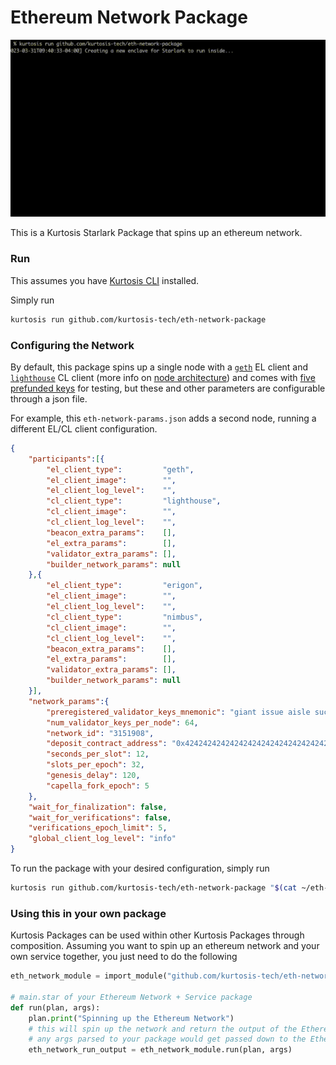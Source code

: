 Ethereum Network Package
===========================

![Run of the Ethereum Network Package](/run.gif)

This is a Kurtosis Starlark Package that spins up an ethereum network.

### Run 

This assumes you have [Kurtosis CLI](https://docs.kurtosis.com/cli/) installed.

Simply run 
```bash
kurtosis run github.com/kurtosis-tech/eth-network-package
```

### Configuring the Network

By default, this package spins up a single node with a [`geth`](https://github.com/kurtosis-tech/eth-network-package/blob/main/src/el/geth/geth_launcher.star) EL client and [`lighthouse`](https://github.com/kurtosis-tech/eth-network-package/blob/main/src/cl/lighthouse/lighthouse_launcher.star) CL client (more info on [node architecture](https://ethereum.org/en/developers/docs/nodes-and-clients/node-architecture/)) and comes with [five prefunded keys](https://github.com/kurtosis-tech/eth-network-package/blob/main/src/prelaunch_data_generator/genesis_constants/genesis_constants.star) for testing, but
these and other parameters are configurable through a json file. 

For example, this `eth-network-params.json` adds a second node, running a different EL/CL client configuration.
```json
{
	"participants":[{
        "el_client_type":         "geth",
        "el_client_image":        "",
        "el_client_log_level":    "",
        "cl_client_type":         "lighthouse",
        "cl_client_image":        "",
        "cl_client_log_level":    "",
        "beacon_extra_params":    [],
        "el_extra_params":        [],
        "validator_extra_params": [],
        "builder_network_params": null
	},{
        "el_client_type":         "erigon",
        "el_client_image":        "",
        "el_client_log_level":    "",
        "cl_client_type":         "nimbus",
        "cl_client_image":        "",
        "cl_client_log_level":    "",
        "beacon_extra_params":    [],
        "el_extra_params":        [],
        "validator_extra_params": [],
        "builder_network_params": null
	}],
	"network_params":{
		"preregistered_validator_keys_mnemonic": "giant issue aisle success illegal bike spike question tent bar rely arctic volcano long crawl hungry vocal artwork sniff fantasy very lucky have athlete",
		"num_validator_keys_per_node": 64,
		"network_id": "3151908",
		"deposit_contract_address": "0x4242424242424242424242424242424242424242",
		"seconds_per_slot": 12,
		"slots_per_epoch": 32,
		"genesis_delay": 120,
		"capella_fork_epoch": 5
	},
	"wait_for_finalization": false,
	"wait_for_verifications": false,
	"verifications_epoch_limit": 5,
	"global_client_log_level": "info"
}
```
To run the package with your desired configuration, simply run
```bash
kurtosis run github.com/kurtosis-tech/eth-network-package "$(cat ~/eth-network-params.json)"
```

### Using this in your own package

Kurtosis Packages can be used within other Kurtosis Packages through composition. Assuming you want to spin up an ethereum network and your own service
together, you just need to do the following

```py
eth_network_module = import_module("github.com/kurtosis-tech/eth-network-package/main.star")

# main.star of your Ethereum Network + Service package
def run(plan, args):
    plan.print("Spinning up the Ethereum Network")
    # this will spin up the network and return the output of the Ethereum Network package
    # any args parsed to your package would get passed down to the Ethereum Network package
    eth_network_run_output = eth_network_module.run(plan, args)
```

